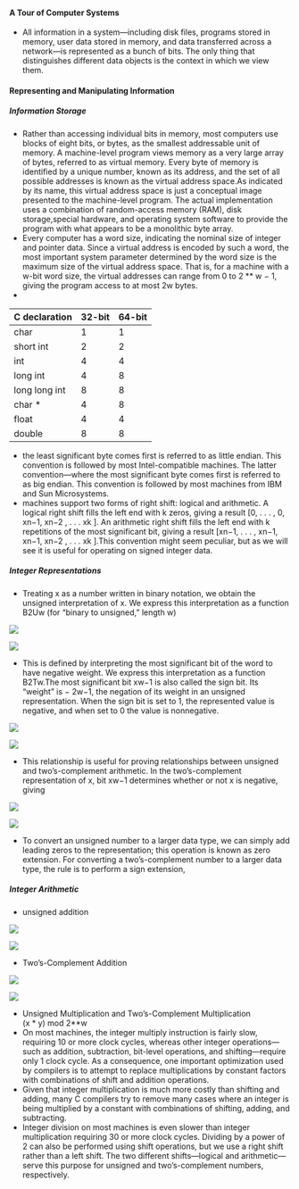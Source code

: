 #### A Tour of Computer Systems
*   All information in a system—including disk files, programs stored in memory, user data stored in memory, and data transferred across a network—is represented as a bunch of bits. The only thing that distinguishes different data objects is the context in which we view them. 

#### Representing and Manipulating Information
##### Information Storage
*   Rather than accessing individual bits in memory, most computers use blocks of eight bits, or bytes, as the smallest addressable unit of memory. A machine-level program views memory as a very large array of bytes, referred to as virtual memory. Every byte of memory is identified by a unique number, known as its address, and the set of all possible addresses is known as the virtual address space.As indicated by its name, this virtual address space is just a conceptual image presented to the machine-level program. The actual implementation uses a combination of random-access memory (RAM), disk storage,special hardware, and operating system software to provide the program with what appears to be a monolithic byte array.
*   Every computer has a word size, indicating the nominal size of integer and pointer data. Since a virtual address is encoded by such a word, the most important system
parameter determined by the word size is the maximum size of the virtual address space. That is, for a machine with a w-bit word size, the virtual addresses can range from 0 to 2 ** w − 1, giving the program access to at most 2w bytes.
*    

C declaration|32-bit|64-bit
:---------------|:---------------|:---------------
char|1|1
short int|2|2
int|4|4
long int|4|8
long long int|8|8
char *|4|8
float|4|4
double|8|8
*   the least significant byte comes first is referred to as little endian. This convention is followed by most Intel-compatible machines. The latter convention—where the most significant byte comes first is referred to as big endian. This convention is followed by most machines from IBM and Sun Microsystems.
*   machines support two forms of right shift: logical and arithmetic. A logical right shift fills the left end with k zeros, giving a result [0, . . . , 0, xn−1, xn−2 , . . . xk ]. An arithmetic right shift fills the left end with k repetitions of the most significant bit, giving a result [xn−1, . . . , xn−1, xn−1, xn−2 , . . . xk ].This convention might seem peculiar, but as we will see it is useful for operating on signed integer data.

##### Integer Representations
*   Treating x as a number written in binary notation, we obtain the unsigned interpretation of x. We express this interpretation as a function B2Uw (for “binary to unsigned,” length w)

![](https://raw.github.com/acmerfight/study_notes/master/images/B2U.png)

![](https://raw.github.com/acmerfight/study_notes/master/images/uexample.png)
*   This is defined by interpreting the most significant bit of the word to have negative weight. We express this interpretation as a function B2Tw.The most significant bit xw−1 is also called the sign bit. Its “weight” is − 2w−1, the negation of its weight in an unsigned representation. When the sign bit is set to 1, the represented value is negative, and when set to 0 the value is nonnegative.

![](https://raw.github.com/acmerfight/study_notes/master/images/B2T.png)

![](https://raw.github.com/acmerfight/study_notes/master/images/2.png)
*   This relationship is useful for proving relationships between unsigned and two’s-complement arithmetic. In the two’s-complement representation of x, bit xw−1 determines whether or not x is negative, giving

![](https://raw.github.com/acmerfight/study_notes/master/images/T2U.png)

![](https://raw.github.com/acmerfight/study_notes/master/images/3.png)
*   To convert an unsigned number to a larger data type, we can simply add leading zeros to the representation; this operation is known as zero extension. For converting a two’s-complement number to a larger data type, the rule is to perform a sign extension,

##### Integer Arithmetic
*   unsigned addition

![](https://raw.github.com/acmerfight/study_notes/master/images/addu.png)

![](https://raw.github.com/acmerfight/study_notes/master/images/addu1.png)
*   Two’s-Complement Addition

![](https://raw.github.com/acmerfight/study_notes/master/images/adds.png)

![](https://raw.github.com/acmerfight/study_notes/master/images/adds1.png)
*   Unsigned Multiplication and Two’s-Complement Multiplication  
    (x * y) mod 2**w
*   On most machines, the integer multiply instruction is fairly slow, requiring 10 or more clock cycles, whereas other integer operations—such as addition, subtraction, bit-level operations, and shifting—require only 1 clock cycle. As a consequence, one important optimization used by compilers is to attempt to replace multiplications by constant factors with combinations of shift and addition operations.
*   Given that integer multiplication is much more costly than shifting and adding, many C compilers try to remove many cases where an integer is being multiplied by a constant with combinations of shifting, adding, and subtracting.
*   Integer division on most machines is even slower than integer multiplication requiring 30 or more clock cycles. Dividing by a power of 2 can also be performed using shift operations, but we use a right shift rather than a left shift. The two different shifts—logical and arithmetic—serve this purpose for unsigned and two’s-complement numbers, respectively.


